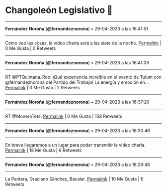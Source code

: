 # Changoleón Legislativo 🙈
*****
**Fernández Noroña** (**@fernandeznorona**) • 29-04-2023 a las 16:41:51
*****
Cómo veo las cosas, la video charla será a las siete de la noche.
[Permalink](https://twitter.com/fernandeznorona/status/1652473303833903106) | 0 Me Gusta | 0 Retweets
*****
**Fernández Noroña** (**@fernandeznorona**) • 29-04-2023 a las 16:41:08
*****
RT @PTQuintana_Roo: ¡Qué experiencia increíble en el evento de Tulum con @fernandeznorona del Partido del Trabajo! La energía y emoción en…
[Permalink](https://twitter.com/fernandeznorona/status/1652473124196163584) | 0 Me Gusta | 2 Retweets
*****
**Fernández Noroña** (**@fernandeznorona**) • 29-04-2023 a las 16:37:20
*****
RT @MoneroTeta:
[Permalink](https://twitter.com/fernandeznorona/status/1652472165504098309) | 0 Me Gusta | 158 Retweets
*****
**Fernández Noroña** (**@fernandeznorona**) • 29-04-2023 a las 16:30:46
*****
En breve llegaremos a un lugar para poder transmitir la video charla.
[Permalink](https://twitter.com/fernandeznorona/status/1652470515414564864) | 18 Me Gusta | 6 Retweets
*****
**Fernández Noroña** (**@fernandeznorona**) • 29-04-2023 a las 16:29:48
*****
La Pantera, Graciano Sánchez, Bacalar.
[Permalink](https://twitter.com/fernandeznorona/status/1652470270446190597) | 10 Me Gusta | 6 Retweets